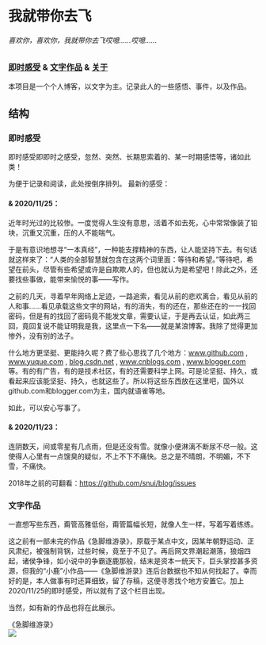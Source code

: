 # 我就带你去飞

###### 喜欢你，喜欢你，我就带你去飞哎噫……哎噫……

### [即时感受](/jsgs/) & [文字作品](/wzzp/) & [关于](/about/)

本项目是一个个人博客，以文字为主。记录此人的一些感悟、事件，以及作品。

## 结构

### 即时感受

即时感受即即时之感受，忽然、突然、长期思索着的、某一时期感悟等，诸如此类！  

为便于记录和阅读，此处按倒序排列。
最新的感受：  

#### & 2020/11/25：

近年时光过的比较惨。一度觉得人生没有意思，活着不如去死，心中常常像装了铅块，沉重又沉重，压的人不能喘气。

于是有意识地想寻“一本真经”，一种能支撑精神的东西，让人能坚持下去。有句话就这样来了：“人类的全部智慧就包含在这两个词里面：等待和希望。”等待吧，希望在前头，尽管有些希望或许是自欺欺人的，但也就认为是希望吧！除此之外，还要找些事做，能带来愉悦的事——写作。

之前的几天，寻着早年网络上足迹，一路追索，看见从前的悲欢离合，看见从前的人和事……看见承载这些文字的网站，有的消失，有的还在，那些还在的一一找回密码，但是有的找回了密码竟不能发文章，需要认证，于是再去认证，如此两三回，竟回复说不能证明我是我，这里点一下名——就是某浪博客。我除了觉得更加惨外，没有别的法子。

什么地方更坚挺、更能持久呢？费了些心思找了几个地方：www.github.com , www.yuque.com , [blog.csdn.net](https://blog.csdn.net/) , www.cnblogs.com , www.blogger.com 等。有的有广告，有的是技术社区，有的还需要科学上网。可是论坚挺、持久，或看起来应该能坚挺、持久，也就这些了。所以将这些东西放在这里吧，国外以github.com和blogger.com为主，国内就语雀等地。

如此，可以安心写事了。

#### & 2020/11/23：

连阴数天，间或零星有几点雨，但是还没有雪。就像小便淋漓不断尿不尽一般。这使得人心里有一点馊臭的疑似，不上不下不痛快。总之是不晴朗，不明媚，不下雪，不痛快。

2018年之前的可翻看：https://github.com/snui/blog/issues  

### 文字作品
一直想写些东西，甭管高雅低俗，甭管篇幅长短，就像人生一样，写着写着练练。

这之前有一部未完的作品《急脚维游录》，原载于某点中文，因某年朝野运动、正风肃纪，被强制背锅，过些时候，竟至于不见了。再后网文界潮起潮落，狼烟四起，诸侯争锋，如小说中的争霸逐鹿那般，结末是资本一统天下，巨头掌控甚多资源，但我的“小鹿”小作品——《急脚维游录》连后台数据也不知从何找起了。幸而好的是，本人做事有时还算细致，留了存稿，这便寻思找个地方安置它。加上2020/11/25的即时感受，所以就有了这个栏目出现。

当然，如有新的作品也将在此展示。

《急脚维游录》  
![](https://user-images.githubusercontent.com/7594612/100559253-d0b31500-32ec-11eb-819a-9d67d67e64cb.png)
